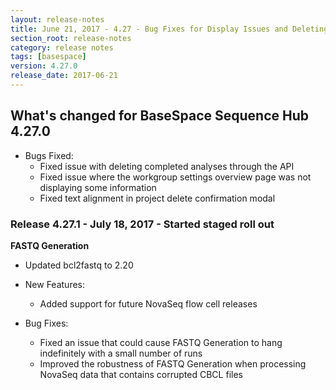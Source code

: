 ```yaml
---
layout: release-notes
title: June 21, 2017 - 4.27 - Bug Fixes for Display Issues and Deleting Through API
section_root: release-notes
category: release notes
tags: [basespace]
version: 4.27.0
release_date: 2017-06-21
---
```


## What's changed for BaseSpace Sequence Hub 4.27.0
	
- Bugs Fixed:
	- Fixed issue with deleting completed analyses through the API
	- Fixed issue where the workgroup settings overview page was not displaying some information
	- Fixed text alignment in project delete confirmation modal
	
### Release 4.27.1 - July 18, 2017 - Started staged roll out

**FASTQ Generation**

- Updated bcl2fastq to 2.20

- New Features:
	- Added support for future NovaSeq flow cell releases
- Bug Fixes:
	- Fixed an issue that could cause FASTQ Generation to hang indefinitely with a small number of runs
	- Improved the robustness of FASTQ Generation when processing NovaSeq data that contains corrupted CBCL files
 

